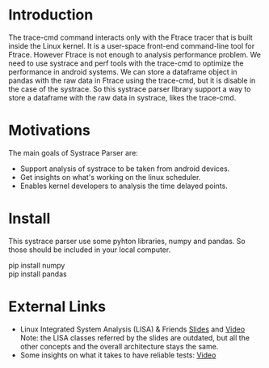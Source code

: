 Introduction
============

 The trace-cmd command interacts only with the Ftrace tracer that is built inside the Linux kernel. It is a user-space front-end command-line tool for Ftrace. However Ftrace is not enough to analysis performance problem. We need to use systrace and perf tools with the trace-cmd to optimize the performance in android systems. 
 We can store a dataframe object in pandas with the raw data in Ftrace using the trace-cmd, but it is disable in the case of the systrace. So this systrace parser llbrary support a way to store a dataframe with the raw data in systrace, likes the trace-cmd. 


Motivations
===========

The main goals of Systrace Parser are:
-  Support analysis of systrace to be taken from android devices.
-  Get insights on what's working on the linux scheduler.
-  Enables kernel developers to analysis the time delayed points.


Install
=======

This systrace parser use some pyhton libraries, numpy and pandas. So those should be included in your local computer.

pip install numpy</br>
pip install pandas


External Links
==============

- Linux Integrated System Analysis (LISA) & Friends [Slides](http://events.linuxfoundation.org/sites/events/files/slides/ELC16_LISA_20160326.pdf) and [Video](https://www.youtube.com/watch?v=yXZzzUEngiU)
  Note: the LISA classes referred by the slides are outdated, but all the other concepts and the overall architecture stays the same.
- Some insights on what it takes to have reliable tests: [Video](https://www.youtube.com/watch?v=I_MZ9XS3_zc&t=7s)
